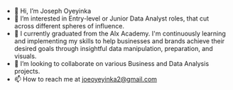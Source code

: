 - 👋 Hi, I’m Joseph Oyeyinka
- 👀 I’m interested in Entry-level or Junior Data Analyst roles, that cut across different spheres of influence.
- 🌱 I currently graduated from the Alx Academy. I'm continuously learning and implementing my skills to help businesses and brands achieve their desired goals through insightful data manipulation, preparation, and visuals. 
- 💞️ I’m looking to collaborate on various Business and Data Analysis projects.
- 📫 How to reach me at joeoyeyinka2@gmail.com 

<!---
Joe-Oye/Joe-Oye is a ✨ special ✨ repository because its `README.md` (this file) appears on your GitHub profile.
You can click the Preview link to take a look at your changes.
--->
